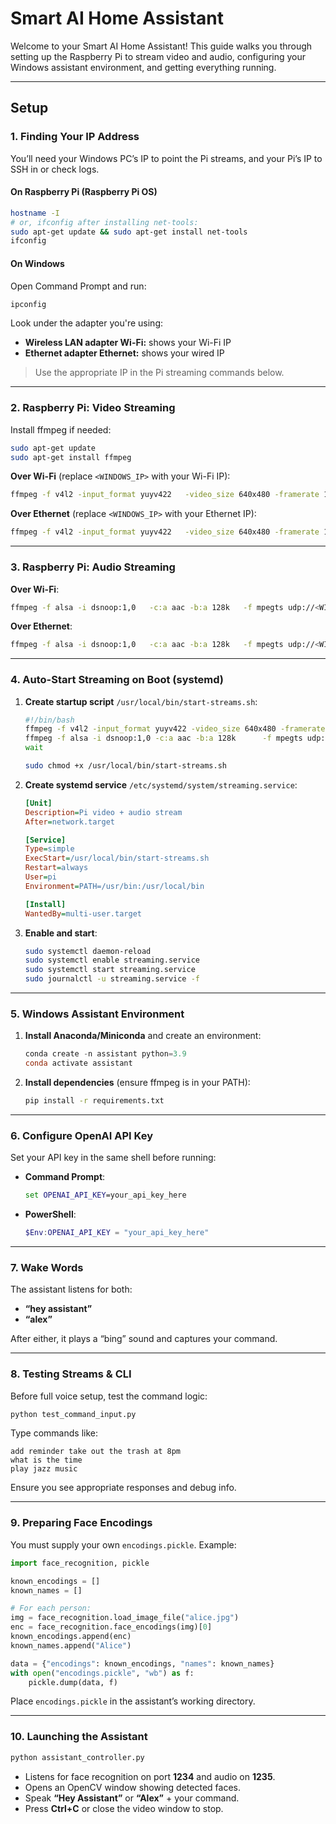 # Smart AI Home Assistant

Welcome to your Smart AI Home Assistant! This guide walks you through setting up the Raspberry Pi to stream video and audio, configuring your Windows assistant environment, and getting everything running.

---

## Setup

### 1. Finding Your IP Address

You’ll need your Windows PC’s IP to point the Pi streams, and your Pi’s IP to SSH in or check logs.

#### On Raspberry Pi (Raspberry Pi OS)
```bash
hostname -I
# or, ifconfig after installing net-tools:
sudo apt-get update && sudo apt-get install net-tools
ifconfig
```


#### On Windows
Open Command Prompt and run:
```cmd
ipconfig
```
Look under the adapter you're using:
- **Wireless LAN adapter Wi-Fi:** shows your Wi-Fi IP 
- **Ethernet adapter Ethernet:** shows your wired IP 

> Use the appropriate IP in the Pi streaming commands below.

---

### 2. Raspberry Pi: Video Streaming

Install ffmpeg if needed:
```bash
sudo apt-get update
sudo apt-get install ffmpeg
```

**Over Wi-Fi** (replace `<WINDOWS_IP>` with your Wi-Fi IP):
```bash
ffmpeg -f v4l2 -input_format yuyv422   -video_size 640x480 -framerate 15   -i /dev/video0   -c:v libx264 -preset ultrafast -tune zerolatency -g 30 -bf 0   -pix_fmt yuv420p -f mpegts udp://<WINDOWS_IP>:1234
```

**Over Ethernet** (replace `<WINDOWS_IP>` with your Ethernet IP):
```bash
ffmpeg -f v4l2 -input_format yuyv422   -video_size 640x480 -framerate 15   -i /dev/video0   -c:v libx264 -preset ultrafast -tune zerolatency -g 30 -bf 0   -pix_fmt yuv420p -f mpegts udp://<WINDOWS_IP>:1234
```

---

### 3. Raspberry Pi: Audio Streaming

**Over Wi-Fi**:
```bash
ffmpeg -f alsa -i dsnoop:1,0   -c:a aac -b:a 128k   -f mpegts udp://<WINDOWS_IP>:1235
```

**Over Ethernet**:
```bash
ffmpeg -f alsa -i dsnoop:1,0   -c:a aac -b:a 128k   -f mpegts udp://<WINDOWS_IP>:1235
```

---

### 4. Auto-Start Streaming on Boot (systemd)

1. **Create startup script** `/usr/local/bin/start-streams.sh`:
   ```bash
   #!/bin/bash
   ffmpeg -f v4l2 -input_format yuyv422 -video_size 640x480 -framerate 15      -i /dev/video0 -c:v libx264 -preset ultrafast -tune zerolatency -g 30 -bf 0      -pix_fmt yuv420p -f mpegts udp://<WINDOWS_IP>:1234 &
   ffmpeg -f alsa -i dsnoop:1,0 -c:a aac -b:a 128k      -f mpegts udp://<WINDOWS_IP>:1235 &
   wait
   ```
   ```bash
   sudo chmod +x /usr/local/bin/start-streams.sh
   ```

2. **Create systemd service** `/etc/systemd/system/streaming.service`:
   ```ini
   [Unit]
   Description=Pi video + audio stream
   After=network.target

   [Service]
   Type=simple
   ExecStart=/usr/local/bin/start-streams.sh
   Restart=always
   User=pi
   Environment=PATH=/usr/bin:/usr/local/bin

   [Install]
   WantedBy=multi-user.target
   ```
3. **Enable and start**:
   ```bash
   sudo systemctl daemon-reload
   sudo systemctl enable streaming.service
   sudo systemctl start streaming.service
   sudo journalctl -u streaming.service -f
   ```

---

### 5. Windows Assistant Environment

1. **Install Anaconda/Miniconda** and create an environment:
   ```powershell
   conda create -n assistant python=3.9
   conda activate assistant
   ```

2. **Install dependencies** (ensure ffmpeg is in your PATH):
   ```bash
   pip install -r requirements.txt
   ```

---

### 6. Configure OpenAI API Key

Set your API key in the same shell before running:

- **Command Prompt**:
  ```cmd
  set OPENAI_API_KEY=your_api_key_here
  ```
- **PowerShell**:
  ```powershell
  $Env:OPENAI_API_KEY = "your_api_key_here"
  ```

---

### 7. Wake Words

The assistant listens for both:
- **“hey assistant”**
- **“alex”**

After either, it plays a “bing” sound and captures your command.

---

### 8. Testing Streams & CLI

Before full voice setup, test the command logic:

```bash
python test_command_input.py
```

Type commands like:
```
add reminder take out the trash at 8pm
what is the time
play jazz music
```

Ensure you see appropriate responses and debug info.

---

### 9. Preparing Face Encodings

You must supply your own `encodings.pickle`. Example:

```python
import face_recognition, pickle

known_encodings = []
known_names = []

# For each person:
img = face_recognition.load_image_file("alice.jpg")
enc = face_recognition.face_encodings(img)[0]
known_encodings.append(enc)
known_names.append("Alice")

data = {"encodings": known_encodings, "names": known_names}
with open("encodings.pickle", "wb") as f:
    pickle.dump(data, f)
```

Place `encodings.pickle` in the assistant’s working directory.

---

### 10. Launching the Assistant

```bash
python assistant_controller.py
```

- Listens for face recognition on port **1234** and audio on **1235**.
- Opens an OpenCV window showing detected faces.
- Speak **“Hey Assistant”** or **“Alex”** + your command.
- Press **Ctrl+C** or close the video window to stop.
